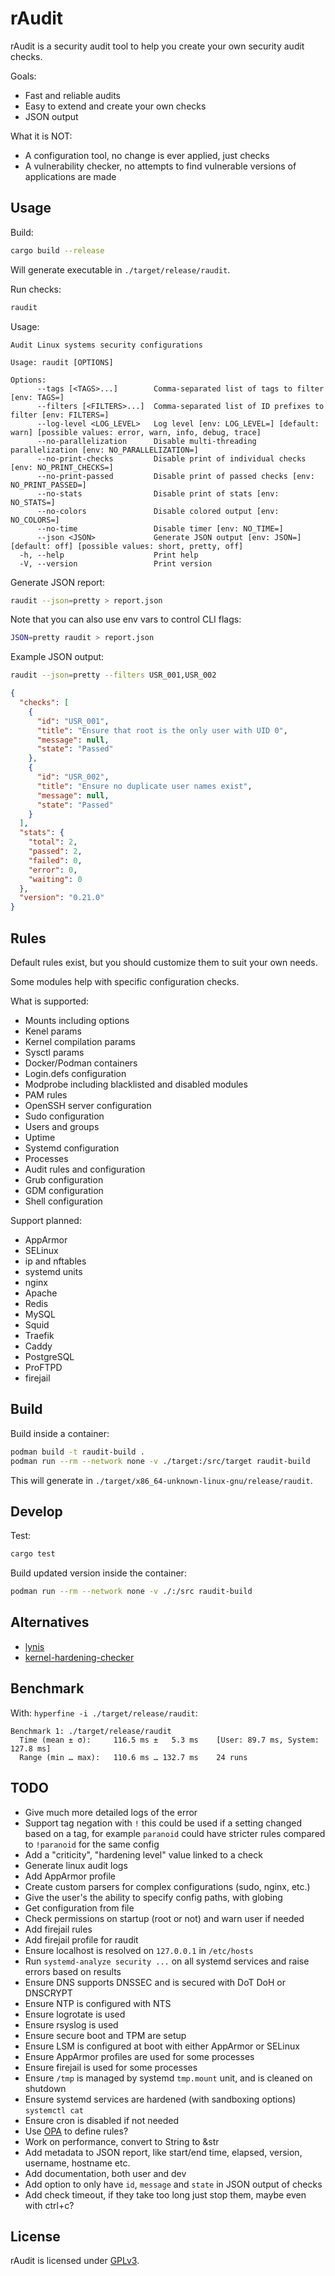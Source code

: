 # rAudit

rAudit is a security audit tool to help you create your own security audit checks.

Goals:

- Fast and reliable audits
- Easy to extend and create your own checks
- JSON output

What it is NOT:

- A configuration tool, no change is ever applied, just checks
- A vulnerability checker, no attempts to find vulnerable versions of applications are made

## Usage

Build:

```bash
cargo build --release
```

Will generate executable in `./target/release/raudit`.

Run checks:

```bash
raudit
```

Usage:

```
Audit Linux systems security configurations

Usage: raudit [OPTIONS]

Options:
      --tags [<TAGS>...]        Comma-separated list of tags to filter [env: TAGS=]
      --filters [<FILTERS>...]  Comma-separated list of ID prefixes to filter [env: FILTERS=]
      --log-level <LOG_LEVEL>   Log level [env: LOG_LEVEL=] [default: warn] [possible values: error, warn, info, debug, trace]
      --no-parallelization      Disable multi-threading parallelization [env: NO_PARALLELIZATION=]
      --no-print-checks         Disable print of individual checks [env: NO_PRINT_CHECKS=]
      --no-print-passed         Disable print of passed checks [env: NO_PRINT_PASSED=]
      --no-stats                Disable print of stats [env: NO_STATS=]
      --no-colors               Disable colored output [env: NO_COLORS=]
      --no-time                 Disable timer [env: NO_TIME=]
      --json <JSON>             Generate JSON output [env: JSON=] [default: off] [possible values: short, pretty, off]
  -h, --help                    Print help
  -V, --version                 Print version
```

Generate JSON report:

```bash
raudit --json=pretty > report.json
```

Note that you can also use env vars to control CLI flags:

```bash
JSON=pretty raudit > report.json
```

Example JSON output:

```bash
raudit --json=pretty --filters USR_001,USR_002
```

```json
{
  "checks": [
    {
      "id": "USR_001",
      "title": "Ensure that root is the only user with UID 0",
      "message": null,
      "state": "Passed"
    },
    {
      "id": "USR_002",
      "title": "Ensure no duplicate user names exist",
      "message": null,
      "state": "Passed"
    }
  ],
  "stats": {
    "total": 2,
    "passed": 2,
    "failed": 0,
    "error": 0,
    "waiting": 0
  },
  "version": "0.21.0"
}
```

## Rules

Default rules exist, but you should customize them to suit your own needs.

Some modules help with specific configuration checks.

What is supported:

- Mounts including options
- Kenel params
- Kernel compilation params
- Sysctl params
- Docker/Podman containers
- Login.defs configuration
- Modprobe including blacklisted and disabled modules
- PAM rules
- OpenSSH server configuration
- Sudo configuration
- Users and groups
- Uptime
- Systemd configuration
- Processes
- Audit rules and configuration
- Grub configuration
- GDM configuration
- Shell configuration

Support planned:

- AppArmor
- SELinux
- ip and nftables
- systemd units
- nginx
- Apache
- Redis
- MySQL
- Squid
- Traefik
- Caddy
- PostgreSQL
- ProFTPD
- firejail

## Build

Build inside a container:

```bash
podman build -t raudit-build .
podman run --rm --network none -v ./target:/src/target raudit-build
```

This will generate in `./target/x86_64-unknown-linux-gnu/release/raudit`.

## Develop

Test:

```bash
cargo test
```

Build updated version inside the container:

```bash
podman run --rm --network none -v ./:/src raudit-build
```

## Alternatives

- [lynis](https://github.com/CISOfy/lynis)
- [kernel-hardening-checker](https://github.com/a13xp0p0v/kernel-hardening-checker)

## Benchmark

With: `hyperfine -i ./target/release/raudit`:

```
Benchmark 1: ./target/release/raudit
  Time (mean ± σ):     116.5 ms ±   5.3 ms    [User: 89.7 ms, System: 127.8 ms]
  Range (min … max):   110.6 ms … 132.7 ms    24 runs
```

## TODO

- Give much more detailed logs of the error
- Support tag negation with `!` this could be used if a setting changed based on a tag, for example `paranoid` could have stricter rules compared to `!paranoid` for the same config
- Add a "criticity", "hardening level" value linked to a check
- Generate linux audit logs
- Add AppArmor profile
- Create custom parsers for complex configurations (sudo, nginx, etc.)
- Give the user's the ability to specify config paths, with globing
- Get configuration from file
- Check permissions on startup (root or not) and warn user if needed
- Add firejail rules
- Add firejail profile for raudit
- Ensure localhost is resolved on `127.0.0.1` in `/etc/hosts`
- Run `systemd-analyze security ...` on all systemd services and raise errors based on results
- Ensure DNS supports DNSSEC and is secured with DoT DoH or DNSCRYPT
- Ensure NTP is configured with NTS
- Ensure logrotate is used
- Ensure rsyslog is used
- Ensure secure boot and TPM are setup
- Ensure LSM is configured at boot with either AppArmor or SELinux
- Ensure AppArmor profiles are used for some processes
- Ensure firejail is used for some processes
- Ensure `/tmp` is managed by systemd `tmp.mount` unit, and is cleaned on shutdown
- Ensure systemd services are hardened (with sandboxing options) `systemctl cat`
- Ensure cron is disabled if not needed
- Use [OPA](https://www.openpolicyagent.org/) to define rules?
- Work on performance, convert to String to &str
- Add metadata to JSON report, like start/end time, elapsed, version, username, hostname etc.
- Add documentation, both user and dev
- Add option to only have `id`, `message` and `state` in JSON output of checks
- Add check timeout, if they take too long just stop them, maybe even with ctrl+c?

## License

rAudit is licensed under [GPLv3](./LICENSE).
